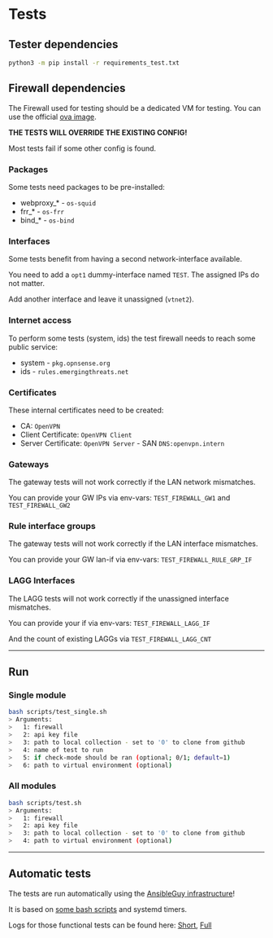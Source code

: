 # Tests

## Tester dependencies

```bash
python3 -m pip install -r requirements_test.txt
```

## Firewall dependencies

The Firewall used for testing should be a dedicated VM for testing. You can use the official [ova image](https://docs.opnsense.org/manual/how-tos/installova.html).

**THE TESTS WILL OVERRIDE THE EXISTING CONFIG!**

Most tests fail if some other config is found.

### Packages

Some tests need packages to be pre-installed:

* webproxy_* - `os-squid`
* frr_* - `os-frr`
* bind_* - `os-bind`

### Interfaces

Some tests benefit from having a second network-interface available.

You need to add a `opt1` dummy-interface named `TEST`. The assigned IPs do not matter.

Add another interface and leave it unassigned (`vtnet2`).

### Internet access

To perform some tests (system, ids) the test firewall needs to reach some public service:

* system - `pkg.opnsense.org`
* ids - `rules.emergingthreats.net`

### Certificates

These internal certificates need to be created:

* CA: `OpenVPN`
* Client Certificate: `OpenVPN Client`
* Server Certificate: `OpenVPN Server` - SAN `DNS:openvpn.intern`

### Gateways

The gateway tests will not work correctly if the LAN network mismatches.

You can provide your GW IPs via env-vars: `TEST_FIREWALL_GW1` and `TEST_FIREWALL_GW2`

### Rule interface groups

The gateway tests will not work correctly if the LAN interface mismatches.

You can provide your GW lan-if via env-vars: `TEST_FIREWALL_RULE_GRP_IF`

### LAGG Interfaces

The LAGG tests will not work correctly if the unassigned interface mismatches.

You can provide your if via env-vars: `TEST_FIREWALL_LAGG_IF`

And the count of existing LAGGs via `TEST_FIREWALL_LAGG_CNT`

----

## Run

### Single module

```bash
bash scripts/test_single.sh
> Arguments:
>   1: firewall
>   2: api key file
>   3: path to local collection - set to '0' to clone from github
>   4: name of test to run
>   5: if check-mode should be ran (optional; 0/1; default=1)
>   6: path to virtual environment (optional)
```

### All modules

```bash
bash scripts/test.sh
> Arguments:
>   1: firewall
>   2: api key file
>   3: path to local collection - set to '0' to clone from github
>   4: path to virtual environment (optional)
```

----

## Automatic tests

The tests are run automatically using the [AnsibleGuy infrastructure](https://github.com/ansibleguy/_meta_cicd)!

It is based on [some bash scripts](https://github.com/ansibleguy/_meta_cicd/blob/latest/templates/usr/local/bin/cicd/collection_test.sh.j2) and systemd timers.

Logs for those functional tests can be found here: [Short](https://badges.ansibleguy.net/log/collection_opnsense_test_short.log), [Full](https://badges.ansibleguy.net/log/collection_opnsense_test.log)
